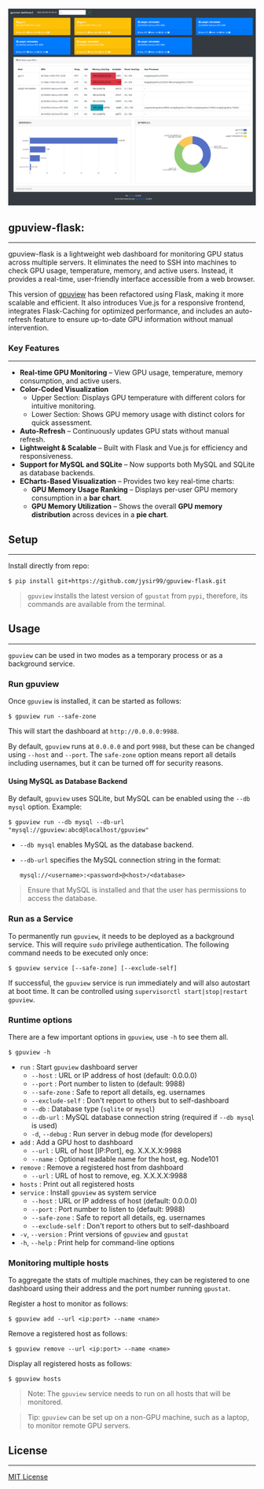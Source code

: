 ![Screenshot of gpuview](imgs/image.png)

## gpuview-flask: 
---------------------

gpuview-flask is a lightweight web dashboard for monitoring GPU status across multiple servers. It eliminates the need to SSH into machines to check GPU usage, temperature, memory, and active users. Instead, it provides a real-time, user-friendly interface accessible from a web browser.

This version of [gpuview](https://github.com/fgaim/gpuview) has been refactored using Flask, making it more scalable and efficient. It also introduces Vue.js for a responsive frontend, integrates Flask-Caching for optimized performance, and includes an auto-refresh feature to ensure up-to-date GPU information without manual intervention.

### Key Features
---------------------

- **Real-time GPU Monitoring** – View GPU usage, temperature, memory consumption, and active users.
- **Color-Coded Visualization**
  - Upper Section: Displays GPU temperature with different colors for intuitive monitoring.
  - Lower Section: Shows GPU memory usage with distinct colors for quick assessment.
- **Auto-Refresh** – Continuously updates GPU stats without manual refresh.
- **Lightweight & Scalable** – Built with Flask and Vue.js for efficiency and responsiveness.
- **Support for MySQL and SQLite** – Now supports both MySQL and SQLite as database backends.
- **ECharts-Based Visualization** – Provides two key real-time charts:
  - **GPU Memory Usage Ranking** – Displays per-user GPU memory consumption in a **bar chart**.
  - **GPU Memory Utilization** – Shows the overall **GPU memory distribution** across devices in a **pie chart**.


## Setup
-----

Install directly from repo:

```
$ pip install git+https://github.com/jysir99/gpuview-flask.git
```

> `gpuview` installs the latest version of `gpustat` from `pypi`, therefore, its commands are available
> from the terminal.


## Usage
-----

`gpuview` can be used in two modes as a temporary process or as a background service.

### Run gpuview

Once `gpuview` is installed, it can be started as follows:

```
$ gpuview run --safe-zone
```

This will start the dashboard at `http://0.0.0.0:9988`.

By default, `gpuview` runs at `0.0.0.0` and port `9988`, but these can be changed using `--host` and `--port`. The `safe-zone` option means report all details including usernames, but it can be turned off for security reasons.

#### Using MySQL as Database Backend

By default, `gpuview` uses SQLite, but MySQL can be enabled using the `--db mysql` option. Example:

```
$ gpuview run --db mysql --db-url "mysql://gpuview:abcd@localhost/gpuview"
```

- `--db mysql` enables MySQL as the database backend.
- `--db-url` specifies the MySQL connection string in the format:
  
  ```
  mysql://<username>:<password>@<host>/<database>
  ```

> Ensure that MySQL is installed and that the user has permissions to access the database.


### Run as a Service

To permanently run `gpuview`, it needs to be deployed as a background service.
This will require `sudo` privilege authentication.
The following command needs to be executed only once:

```
$ gpuview service [--safe-zone] [--exclude-self]
```

If successful, the `gpuview` service is run immediately and will also autostart at boot time. It can be controlled using `supervisorctl start|stop|restart gpuview`.


### Runtime options

There are a few important options in `gpuview`, use `-h` to see them all.

```
$ gpuview -h
```
* `run`                : Start `gpuview` dashboard server
  * `--host`           : URL or IP address of host (default: 0.0.0.0)
  * `--port`           : Port number to listen to (default: 9988)
  * `--safe-zone`      : Safe to report all details, eg. usernames
  * `--exclude-self`   : Don't report to others but to self-dashboard
  * `--db`             : Database type (`sqlite` or `mysql`)
  * `--db-url`         : MySQL database connection string (required if `--db mysql` is used)
  * `-d`, `--debug`    : Run server in debug mode (for developers)
* `add`                : Add a GPU host to dashboard
  * `--url`            : URL of host [IP:Port], eg. X.X.X.X:9988
  * `--name`           : Optional readable name for the host, eg. Node101
* `remove`             : Remove a registered host from dashboard
  * `--url`            : URL of host to remove, eg. X.X.X.X:9988
* `hosts`              : Print out all registered hosts
* `service`            : Install `gpuview` as system service
  * `--host`           : URL or IP address of host (default: 0.0.0.0)
  * `--port`           : Port number to listen to (default: 9988)
  * `--safe-zone`      : Safe to report all details, eg. usernames
  * `--exclude-self`   : Don't report to others but to self-dashboard
* `-v`, `--version`    : Print versions of `gpuview` and `gpustat`
* `-h`, `--help`       : Print help for command-line options



### Monitoring multiple hosts

To aggregate the stats of multiple machines, they can be registered to one dashboard using their address and the port number running `gpustat`.

Register a host to monitor as follows:

```
$ gpuview add --url <ip:port> --name <name>
```

Remove a registered host as follows:

```
$ gpuview remove --url <ip:port> --name <name>
```

Display all registered hosts as follows:

```
$ gpuview hosts
```

> Note: The `gpuview` service needs to run on all hosts that will be monitored.

> Tip: `gpuview` can be set up on a non-GPU machine, such as a laptop, to monitor remote GPU servers.


## License
-------

[MIT License](LICENSE)

[repo_gpustat]: https://github.com/wookayin/gpustat
[pypi_gpuview]: https://pypi.python.org/pypi/gpuview
